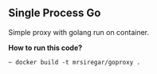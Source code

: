 ## Single Process Go

Simple proxy with golang run on container.

**How to run this code?**
```
~ docker build -t mrsiregar/goproxy .
```



